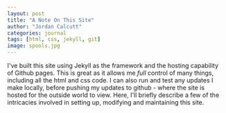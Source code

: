 ```yaml
---
layout: post
title: "A Note On This Site"
author: "Jordan Calcutt"
categories: journal
tags: [html, css, jekyll, git]
image: spools.jpg
---
```




I've built this site using Jekyll as the framework and the hosting
capability of Github pages.
This is great as it allows me <i>full</i> control of many things,
including all the html and css code. I can also run and test any updates
I make locally, before pushing my updates to github - where the site is
hosted for the outside world to view. Here, I'll briefly describe a few
of the intricacies involved in setting up, modifying and maintaining
this site.